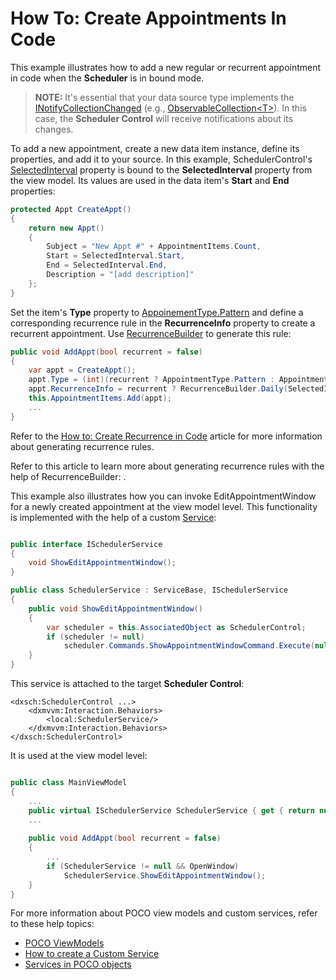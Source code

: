 # How To: Create Appointments In Code

This example illustrates how to add a new regular or recurrent appointment in code when the **Scheduler** is in bound mode.

> **NOTE:**
> It's essential that your data source type implements the [INotifyCollectionChanged](https://docs.microsoft.com/en-us/dotnet/api/system.componentmodel.inotifypropertychanged?view=netframework-4.8) (e.g., [ObservableCollection\<T\>](https://docs.microsoft.com/en-us/dotnet/api/system.collections.objectmodel.observablecollection-1?view=netframework-4.8)). In this case, the **Scheduler Control** will receive notifications about its changes. 


To add a new appointment, create a new data item instance, define its properties, and add it to your source. In this example, SchedulerControl's [SelectedInterval](https://docs.devexpress.com/WPF/DevExpress.Xpf.Scheduling.SchedulerControl.SelectedInterval) property is bound to the **SelectedInterval** property from the view model. Its values are used in the data item's **Start** and **End** properties:
```cs
protected Appt CreateAppt()
{
    return new Appt()
    {
        Subject = "New Appt #" + AppointmentItems.Count,
        Start = SelectedInterval.Start,
        End = SelectedInterval.End,
        Description = "[add description]"
    };
}
```

Set the item's **Type** property to [AppoinementType.Pattern](https://docs.devexpress.com/CoreLibraries/DevExpress.XtraScheduler.AppointmentType) and define a corresponding recurrence rule in the **RecurrenceInfo** property to create a recurrent appointment. Use [RecurrenceBuilder](https://docs.devexpress.com/WPF/DevExpress.Xpf.Scheduling.RecurrenceBuilder) to generate this rule:


```cs
public void AddAppt(bool recurrent = false)
{
    var appt = CreateAppt();
    appt.Type = (int)(recurrent ? AppointmentType.Pattern : AppointmentType.Normal);
    appt.RecurrenceInfo = recurrent ? RecurrenceBuilder.Daily(SelectedInterval.Start, 10).Build().ToXml() : string.Empty;
    this.AppointmentItems.Add(appt);
    ...
}

```
Refer to the [How to: Create Recurrence in Code](https://docs.devexpress.com/WPF/119648/Controls-and-Libraries/Scheduler/Examples/How-to-Create-Recurrence-in-Code) article for more information about generating recurrence rules.

Refer to this article to learn more about generating recurrence rules with the help of RecurrenceBuilder: .

This example also illustrates how you can invoke EditAppointmentWindow for a newly created appointment at the view model level. This functionality is implemented with the help of a custom [Service](https://docs.devexpress.com/WPF/17414/mvvm-framework/services): 

```cs

public interface ISchedulerService
{
    void ShowEditAppointmentWindow();
}

public class SchedulerService : ServiceBase, ISchedulerService
{
    public void ShowEditAppointmentWindow()
    {
        var scheduler = this.AssociatedObject as SchedulerControl;
        if (scheduler != null)
            scheduler.Commands.ShowAppointmentWindowCommand.Execute(null);
    }
}
```

This service is attached to the target **Scheduler Control**: 

```xaml
<dxsch:SchedulerControl ...>
    <dxmvvm:Interaction.Behaviors>
        <local:SchedulerService/>
    </dxmvvm:Interaction.Behaviors>
</dxsch:SchedulerControl>
```

It is used at the view model level: 

```cs

public class MainViewModel 
{
    ...
	public virtual ISchedulerService SchedulerService { get { return null; } }
    ...
	
	public void AddAppt(bool recurrent = false)
	{
		...
		if (SchedulerService != null && OpenWindow)
			SchedulerService.ShowEditAppointmentWindow();
	}
}
```

For more information about POCO view models and custom services, refer to these help topics: 

* [POCO ViewModels](https://docs.devexpress.com/WPF/17352/mvvm-framework/viewmodels/poco-viewmodels)
* [How to create a Custom Service](https://docs.devexpress.com/WPF/16920/mvvm-framework/services/how-to-create-a-custom-service)
* [Services in POCO objects](https://docs.devexpress.com/WPF/17447/mvvm-framework/services/services-in-poco-objects)
